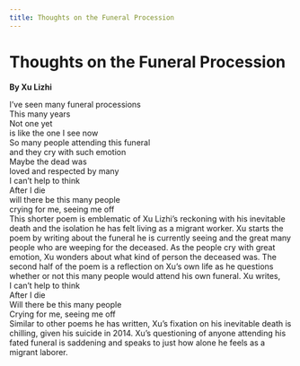```yaml
---
title: Thoughts on the Funeral Procession
---
```

# Thoughts on the Funeral Procession
**By Xu Lizhi**

<html>
    <head>
        <link rel="stylesheet" href="stylesheet.css">
        <p></p>
    </head>
    <body>
        <div class = "poetBox">
            <div class= "flexbox-poem flexbox-item-1">
            I’ve seen many funeral processions<br />
            This many years<br />
            Not one yet<br />
            is like the one I see now<br />
            So many people attending this funeral<br />
            and they cry with such emotion<br />
            Maybe the dead was <br />
            loved and respected by many<br />
            I can’t help to think<br />
            After I die<br />
            will there be this many people<br />
            crying for me, seeing me off<br />      
            </div>
            <div class="flexbox-blurb flexbox-item-2">
            This shorter poem is emblematic of Xu Lizhi’s reckoning with his inevitable death and the isolation he has felt living as a migrant worker. Xu starts the poem by writing about the funeral he is currently seeing and the great many people who are weeping for the deceased. As the people cry with great emotion, Xu wonders about what kind of person the deceased was. The second half of the poem is a reflection on Xu’s own life as he questions whether or not this many people would attend his own funeral. Xu writes,
                <div class="quotedpoetry" > 
                I can’t help to think<br />
                After I die<br />
                Will there be this many people<br />
                Crying for me, seeing me off<br />
                </div>
            Similar to other poems he has written, Xu’s fixation on his inevitable death is chilling, given his suicide in 2014. Xu’s questioning of anyone attending his fated funeral is saddening and speaks to just how alone he feels as a migrant laborer.
            </div>
        </div>
    </body>
</html>